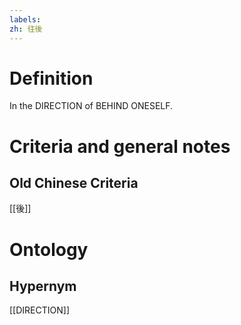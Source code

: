 ```yaml
---
labels: 
zh: 往後
---
```


# Definition
In the DIRECTION of BEHIND ONESELF.
# Criteria and general notes
## Old Chinese Criteria
[[後]]
# Ontology

## Hypernym
[[DIRECTION]]